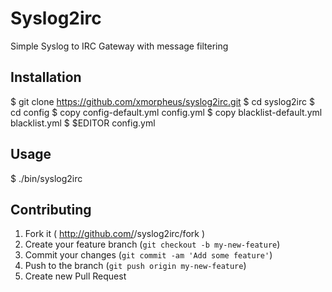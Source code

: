 # Syslog2irc

Simple Syslog to IRC Gateway with message filtering

## Installation
 
  $ git clone https://github.com/xmorpheus/syslog2irc.git
  $ cd syslog2irc
  $ cd config
  $ copy config-default.yml config.yml
  $ copy blacklist-default.yml blacklist.yml
  $ $EDITOR config.yml

## Usage

  $ ./bin/syslog2irc

## Contributing

1. Fork it ( http://github.com/<my-github-username>/syslog2irc/fork )
2. Create your feature branch (`git checkout -b my-new-feature`)
3. Commit your changes (`git commit -am 'Add some feature'`)
4. Push to the branch (`git push origin my-new-feature`)
5. Create new Pull Request
